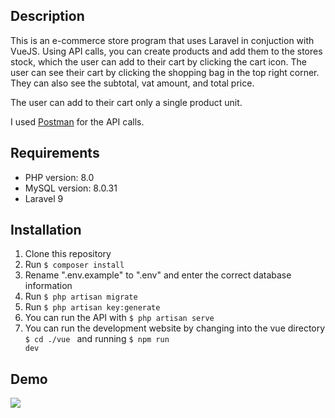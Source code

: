 ## Description
This is an e-commerce store program that uses Laravel in conjuction with VueJS. Using API calls, you can create products and add them to the stores stock, which the user can add to their cart by clicking the cart icon. The user can see their cart by clicking the shopping bag in the top right corner. They can also see the subtotal, vat amount, and total price. 

The user can add to their cart only a single product unit.

I used <a href="https://www.postman.com/">Postman</a> for the API calls.

## Requirements
* PHP version: 8.0
* MySQL version: 8.0.31
* Laravel 9

## Installation
1. Clone this repository
2. Run <code>$ composer install</code>
3. Rename ".env.example" to ".env" and enter the correct database information
4. Run <code>$ php artisan migrate </code>
5. Run <code>$ php artisan key:generate </code>
6. You can run the API with <code>$ php artisan serve </code>
6. You can run the development website by changing into the vue directory <code>$ cd ./vue </code> and running <code>$ npm run dev</code>

## Demo
![](https://github.com/ricardsupenieks/Arkbauer/blob/main/demo.gif)
